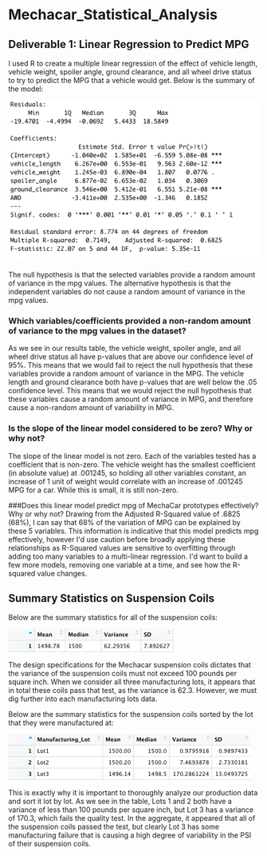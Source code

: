 # Mechacar_Statistical_Analysis
## Deliverable 1: Linear Regression to Predict MPG
I used R to create a multiple linear regression of the effect of vehicle length, vehicle weight, spoiler angle, ground clearance, and all wheel drive status to try to predict the MPG that a vehicle would get. Below is the summary of the model:

![MultiLinearRegression](Images/MultiRegressionSummary.png)

The null hypothesis is that the selected variables provide a random amount of variance in the mpg values. The alternative hypothesis is that the independent variables do not cause a random amount of variance in the mpg values. 
### Which variables/coefficients provided a non-random amount of variance to the mpg values in the dataset?
As we see in our results table, the vehicle weight, spoiler angle, and all wheel drive status all have p-values that are above our confidence level of 95%. This means that we would fail to reject the null hypothesis that these variables provide a random amount of variance in the MPG. 
The vehicle length and ground clearance both have p-values that are well below the .05 confidence level. This means that we would reject the null hypothesis that these variables cause a random amount of variance in MPG, and therefore cause a non-random amount of variability in MPG. 

### Is the slope of the linear model considered to be zero? Why or why not?
The slope of the linear model is not zero. Each of the variables tested has a coefficient that is non-zero. The vehicle weight has the smallest coefficient (in absolute value) at .001245, so holding all other variables constant, an increase of 1 unit of weight would correlate with an increase of .001245 MPG for a car. While this is small, it is still non-zero. 

###Does this linear model predict mpg of MechaCar prototypes effectively? Why or why not?
Drawing from the Adjusted R-Squared value of .6825 (68%), I can say that 68% of the variation of MPG can be explained by these 5 variables. This information is indicative that this model predicts mpg effectively, however I'd use caution before broadly applying these relationships as R-Squared values are sensitive to overfitting through adding too many variables to a multi-linear regression. I'd want to build a few more models, removing one variable at a time, and see how the R-squared value changes. 

## Summary Statistics on Suspension Coils
Below are the summary statistics for all of the suspension coils:

![AllSuspensionCoils](Images/PSIsummaryStats.png)

The design specifications for the Mechacar suspension coils dictates that the variance of the suspension coils must not exceed 100 pounds per square inch. When we consider all three manufacturing lots, it appears that in total these coils pass that test, as the variance is 62.3. However, we must dig further into each manufacturing lots data.

Below are the summary statistics for the suspension coils sorted by the lot that they were manufactured at:

![SuspensionCoilsByLot](Images/PSIStatsbyLot.png "Suspension Coils Sorted by Lot")

This is exactly why it is important to thoroughly analyze our production data and sort it lot by lot. As we see in the table, Lots 1 and 2 both have a variance of less than 100 pounds per square inch, but Lot 3 has a variance of 170.3, which fails the quality test. In the aggregate, it appeared that all of the suspension coils passed the test, but clearly Lot 3 has some manufacturing failure that is causing a high degree of variability in the PSI of their suspension coils. 





